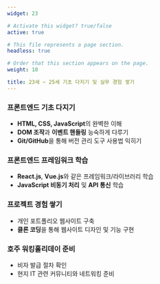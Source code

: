 ```yaml
---
widget: 23

# Activate this widget? true/false
active: true

# This file represents a page section.
headless: true

# Order that this section appears on the page.
weight: 10

title: 23세 ~ 25세 기초 다지기 및 실무 경험 쌓기
---
```


### 프론트엔드 기초 다지기
- **HTML, CSS, JavaScript**의 완벽한 이해
- **DOM 조작**과 **이벤트 핸들링** 능숙하게 다루기
- **Git/GitHub**을 통해 버전 관리 도구 사용법 익히기

### 프론트엔드 프레임워크 학습
- **React.js**, **Vue.js**와 같은 프레임워크/라이브러리 학습
- **JavaScript 비동기 처리** 및 **API 통신** 학습

### 프로젝트 경험 쌓기
- 개인 포트폴리오 웹사이트 구축
- **클론 코딩**을 통해 웹사이트 디자인 및 기능 구현

### 호주 워킹홀리데이 준비
- 비자 발급 절차 확인
- 현지 IT 관련 커뮤니티와 네트워킹 준비
